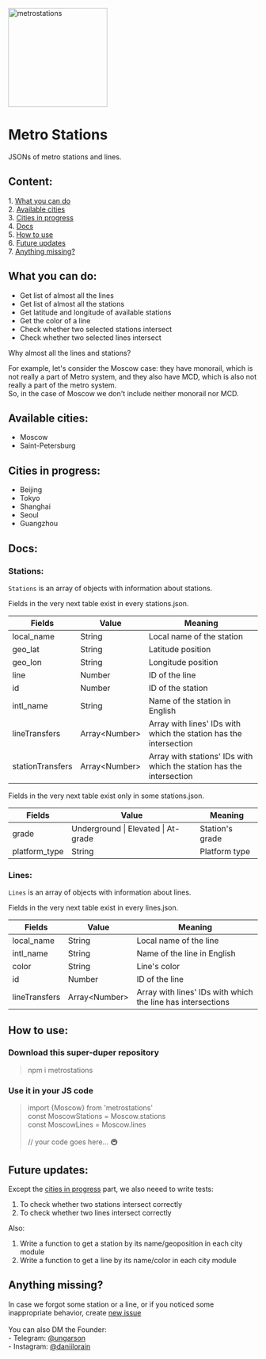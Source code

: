 <img src="https://i.ibb.co/WnD42Vy/metrostations.png" width="200" alt="metrostations" border="0"></img>
# Metro Stations
JSONs of metro stations and lines.

<h2>Content:</h2>
1. <a href="#what-you-can-do">What you can do</a> <br>
2. <a href="#available-cities">Available cities</a> <br>
3. <a href="#cities-in-progress">Cities in progress</a> <br>
4. <a href="#docs">Docs</a> <br>
5. <a href="#usage">How to use</a> <br>
6. <a href="#work-in-progress">Future updates</a> <br>
7. <a href="#anything-missing">Anything missing?</a>

<h2 id="what-you-can-do">What you can do:</h2>
<ul>
<li>Get list of almost all the lines</li>
<li>Get list of almost all the stations</li>
<li>Get latitude and longitude of available stations</li>
<li>Get the color of a line</li>
<li>Check whether two selected stations intersect</li>
<li>Check whether two selected lines intersect</li>
</ul>

Why almost all the lines and stations? 

For example, let's consider the Moscow case: they have monorail,
which is not really a part of Metro system, 
and they also have MCD, which is also not really a part of the metro system. <br>
So, in the case of Moscow we don't include neither monorail nor MCD.
<h2 id="available-cities">Available cities:</h2>
<ul>
<li>Moscow</li>
<li>Saint-Petersburg</li>
</ul>
<h2 id="cities-in-progress">Cities in progress:</h2>
<ul>
<li>Beijing</li>
<li>Tokyo</li>
<li>Shanghai</li>
<li>Seoul</li>
<li>Guangzhou</li>
</ul>

<h2 id="docs">Docs:</h2>
<h3> Stations: </h3>

`Stations` is an array of objects with information about stations.

Fields in the very next table exist in every stations.json.

| Fields | Value | Meaning |
| ------------- | ------------- | ------------- |
| local_name  | String  | Local name of the station |
| geo_lat | String  | Latitude position |
| geo_lon | String  | Longitude position |
| line  | Number  | ID of the line |
| id | Number | ID of the station |
| intl_name | String | Name of the station in English |
| lineTransfers | Array\<Number> | Array with lines' IDs with which the station has the intersection |
| stationTransfers | Array\<Number> | Array with stations' IDs with which the station has the intersection |

Fields in the very next table exist only in some stations.json.

| Fields | Value | Meaning |
| ------------- | ------------- | ------------- |
| grade | Underground &#124; Elevated &#124; At-grade | Station's grade |
| platform_type | String | Platform type |

<h3> Lines: </h3>

`Lines` is an array of objects with information about lines.

Fields in the very next table exist in every lines.json.

| Fields | Value | Meaning |
| ------------- | ------------- | ------------- |
| local_name  | String  | Local name of the line |
| intl_name | String | Name of the line in English |
| color | String | Line's color |
| id | Number | ID of the line |
| lineTransfers | Array\<Number> | Array with lines' IDs with which the line has intersections |


<h2 id="usage">How to use:</h2>

<h3> Download this super-duper repository </h3>

> npm i metrostations

<h3> Use it in your JS code </h3>

> import {Moscow} from 'metrostations' <br />
> const MoscowStations = Moscow.stations <br />
> const MoscowLines = Moscow.lines <br />
> <br />
> // your code goes here... 🚇

<h2 id="work-in-progress">Future updates:</h2>
Except the <a href="#cities-in-progress">cities in progress</a> part, 
we also neeed to write tests: <br>
<ol>
<li>To check whether two stations intersect correctly</li>
<li>To check whether two lines intersect correctly</li>
</ol>
Also:
<ol>
<li>Write a function to get a station by its name/geoposition in each city module</li>
<li>Write a function to get a line by its name/color in each city module</li>
</ol>
<h2 id="anything-missing">Anything missing?</h2>
In case we forgot some station or a line, or if you noticed some inappropriate behavior,
create <a href="https://github.com/ungarson/MetroStations/issues">new issue</a>
<br>
<br>
You can also DM the Founder: <br>
- Telegram: <a href="https://t.me/ungarson">@ungarson</a><br>
- Instagram: <a href="https://www.instagram.com/daniilorain/">@daniilorain</a>
